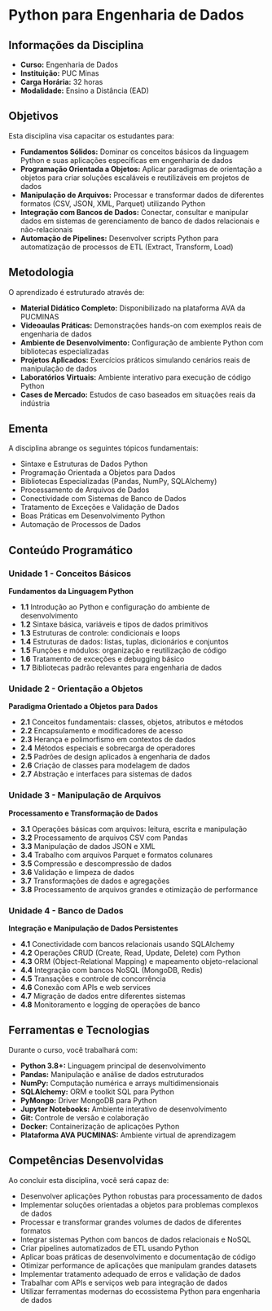 # Python para Engenharia de Dados

## Informações da Disciplina
- **Curso:** Engenharia de Dados
- **Instituição:** PUC Minas
- **Carga Horária:** 32 horas
- **Modalidade:** Ensino a Distância (EAD)

## Objetivos
Esta disciplina visa capacitar os estudantes para:
- **Fundamentos Sólidos:** Dominar os conceitos básicos da linguagem Python e suas aplicações específicas em engenharia de dados
- **Programação Orientada a Objetos:** Aplicar paradigmas de orientação a objetos para criar soluções escaláveis e reutilizáveis em projetos de dados
- **Manipulação de Arquivos:** Processar e transformar dados de diferentes formatos (CSV, JSON, XML, Parquet) utilizando Python
- **Integração com Bancos de Dados:** Conectar, consultar e manipular dados em sistemas de gerenciamento de banco de dados relacionais e não-relacionais
- **Automação de Pipelines:** Desenvolver scripts Python para automatização de processos de ETL (Extract, Transform, Load)

## Metodologia
O aprendizado é estruturado através de:
- **Material Didático Completo:** Disponibilizado na plataforma AVA da PUCMINAS
- **Videoaulas Práticas:** Demonstrações hands-on com exemplos reais de engenharia de dados
- **Ambiente de Desenvolvimento:** Configuração de ambiente Python com bibliotecas especializadas
- **Projetos Aplicados:** Exercícios práticos simulando cenários reais de manipulação de dados
- **Laboratórios Virtuais:** Ambiente interativo para execução de código Python
- **Cases de Mercado:** Estudos de caso baseados em situações reais da indústria

## Ementa
A disciplina abrange os seguintes tópicos fundamentais:
- Sintaxe e Estruturas de Dados Python
- Programação Orientada a Objetos para Dados
- Bibliotecas Especializadas (Pandas, NumPy, SQLAlchemy)
- Processamento de Arquivos de Dados
- Conectividade com Sistemas de Banco de Dados
- Tratamento de Exceções e Validação de Dados
- Boas Práticas em Desenvolvimento Python
- Automação de Processos de Dados

## Conteúdo Programático

### Unidade 1 - Conceitos Básicos
**Fundamentos da Linguagem Python**
- **1.1** Introdução ao Python e configuração do ambiente de desenvolvimento
- **1.2** Sintaxe básica, variáveis e tipos de dados primitivos
- **1.3** Estruturas de controle: condicionais e loops
- **1.4** Estruturas de dados: listas, tuplas, dicionários e conjuntos
- **1.5** Funções e módulos: organização e reutilização de código
- **1.6** Tratamento de exceções e debugging básico
- **1.7** Bibliotecas padrão relevantes para engenharia de dados

### Unidade 2 - Orientação a Objetos
**Paradigma Orientado a Objetos para Dados**
- **2.1** Conceitos fundamentais: classes, objetos, atributos e métodos
- **2.2** Encapsulamento e modificadores de acesso
- **2.3** Herança e polimorfismo em contextos de dados
- **2.4** Métodos especiais e sobrecarga de operadores
- **2.5** Padrões de design aplicados à engenharia de dados
- **2.6** Criação de classes para modelagem de dados
- **2.7** Abstração e interfaces para sistemas de dados

### Unidade 3 - Manipulação de Arquivos
**Processamento e Transformação de Dados**
- **3.1** Operações básicas com arquivos: leitura, escrita e manipulação
- **3.2** Processamento de arquivos CSV com Pandas
- **3.3** Manipulação de dados JSON e XML
- **3.4** Trabalho com arquivos Parquet e formatos colunares
- **3.5** Compressão e descompressão de dados
- **3.6** Validação e limpeza de dados
- **3.7** Transformações de dados e agregações
- **3.8** Processamento de arquivos grandes e otimização de performance

### Unidade 4 - Banco de Dados
**Integração e Manipulação de Dados Persistentes**
- **4.1** Conectividade com bancos relacionais usando SQLAlchemy
- **4.2** Operações CRUD (Create, Read, Update, Delete) com Python
- **4.3** ORM (Object-Relational Mapping) e mapeamento objeto-relacional
- **4.4** Integração com bancos NoSQL (MongoDB, Redis)
- **4.5** Transações e controle de concorrência
- **4.6** Conexão com APIs e web services
- **4.7** Migração de dados entre diferentes sistemas
- **4.8** Monitoramento e logging de operações de banco

## Ferramentas e Tecnologias
Durante o curso, você trabalhará com:
- **Python 3.8+:** Linguagem principal de desenvolvimento
- **Pandas:** Manipulação e análise de dados estruturados
- **NumPy:** Computação numérica e arrays multidimensionais
- **SQLAlchemy:** ORM e toolkit SQL para Python
- **PyMongo:** Driver MongoDB para Python
- **Jupyter Notebooks:** Ambiente interativo de desenvolvimento
- **Git:** Controle de versão e colaboração
- **Docker:** Containerização de aplicações Python
- **Plataforma AVA PUCMINAS:** Ambiente virtual de aprendizagem

## Competências Desenvolvidas
Ao concluir esta disciplina, você será capaz de:
- Desenvolver aplicações Python robustas para processamento de dados
- Implementar soluções orientadas a objetos para problemas complexos de dados
- Processar e transformar grandes volumes de dados de diferentes formatos
- Integrar sistemas Python com bancos de dados relacionais e NoSQL
- Criar pipelines automatizados de ETL usando Python
- Aplicar boas práticas de desenvolvimento e documentação de código
- Otimizar performance de aplicações que manipulam grandes datasets
- Implementar tratamento adequado de erros e validação de dados
- Trabalhar com APIs e serviços web para integração de dados
- Utilizar ferramentas modernas do ecossistema Python para engenharia de dados
